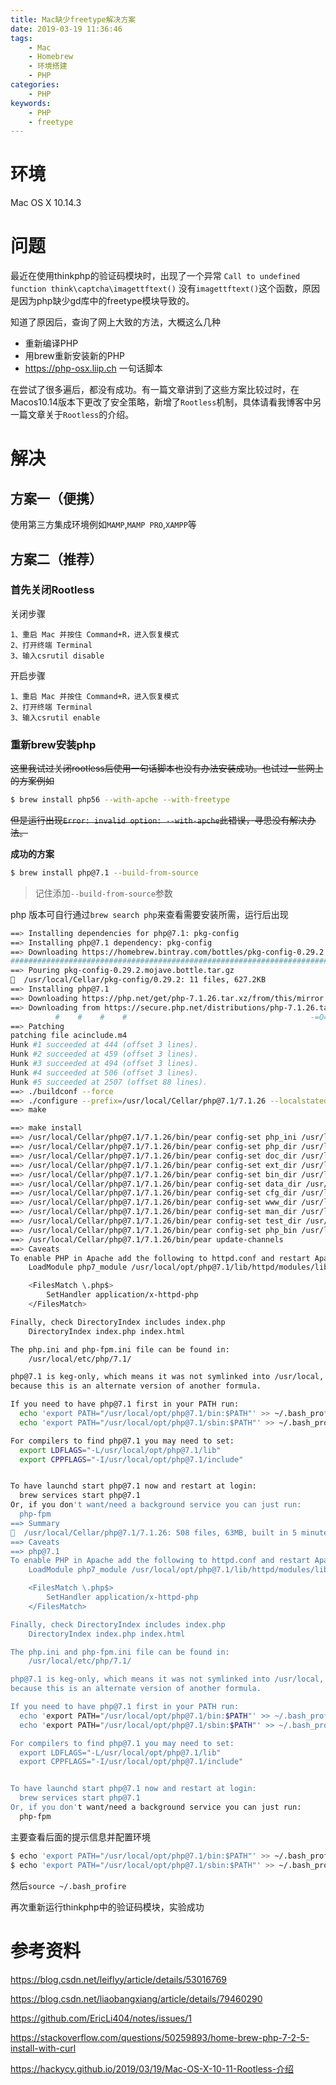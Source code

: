 ```yaml
---
title: Mac缺少freetype解决方案
date: 2019-03-19 11:36:46
tags:
    - Mac
    - Homebrew
    - 环境搭建
    - PHP
categories:
    - PHP
keywords:
    - PHP
    - freetype
---
```


# 环境

Mac OS X 10.14.3

<!-- more -->

# 问题

最近在使用thinkphp的验证码模块时，出现了一个异常
`Call to undefined function think\captcha\imagettftext()`
没有`imagettftext()`这个函数，原因是因为php缺少gd库中的freetype模块导致的。

知道了原因后，查询了网上大致的方法，大概这么几种
- 重新编译PHP
- 用brew重新安装新的PHP
- https://php-osx.liip.ch 一句话脚本

在尝试了很多遍后，都没有成功。有一篇文章讲到了这些方案比较过时，在Macos10.14版本下更改了安全策略，新增了`Rootless`机制，具体请看我博客中另一篇文章关于`Rootless`的介绍。

# 解决

## 方案一（便携）

使用第三方集成环境例如`MAMP`,`MAMP PRO`,`XAMPP`等

## 方案二（推荐）

### 首先关闭Rootless

关闭步骤
``` text
1、重启 Mac 并按住 Command+R，进入恢复模式
2、打开终端 Terminal
3、输入csrutil disable
```

开启步骤

``` text
1、重启 Mac 并按住 Command+R，进入恢复模式
2、打开终端 Terminal
3、输入csrutil enable
```

### 重新brew安装php

~~这里我试过关闭rootless后使用一句话脚本也没有办法安装成功。也试过一些网上的方案例如~~
``` bash
$ brew install php56 --with-apche --with-freetype
```
~~但是运行出现`Error: invalid option: --with-apche`此错误，寻思没有解决办法。~~

**成功的方案**

``` bash
$ brew install php@7.1 --build-from-source
```

>记住添加`--build-from-source`参数

php 版本可自行通过`brew search php`来查看需要安装所需，运行后出现
``` bash
==> Installing dependencies for php@7.1: pkg-config
==> Installing php@7.1 dependency: pkg-config
==> Downloading https://homebrew.bintray.com/bottles/pkg-config-0.29.2.mojave.bo
######################################################################## 100.0%
==> Pouring pkg-config-0.29.2.mojave.bottle.tar.gz
🍺  /usr/local/Cellar/pkg-config/0.29.2: 11 files, 627.2KB
==> Installing php@7.1
==> Downloading https://php.net/get/php-7.1.26.tar.xz/from/this/mirror
==> Downloading from https://secure.php.net/distributions/php-7.1.26.tar.xz
          #    #    #    #                                         -=O=-      
==> Patching
patching file acinclude.m4
Hunk #1 succeeded at 444 (offset 3 lines).
Hunk #2 succeeded at 459 (offset 3 lines).
Hunk #3 succeeded at 494 (offset 3 lines).
Hunk #4 succeeded at 506 (offset 3 lines).
Hunk #5 succeeded at 2507 (offset 88 lines).
==> ./buildconf --force
==> ./configure --prefix=/usr/local/Cellar/php@7.1/7.1.26 --localstatedir=/usr/l
==> make

==> make install
==> /usr/local/Cellar/php@7.1/7.1.26/bin/pear config-set php_ini /usr/local/etc/
==> /usr/local/Cellar/php@7.1/7.1.26/bin/pear config-set php_dir /usr/local/shar
==> /usr/local/Cellar/php@7.1/7.1.26/bin/pear config-set doc_dir /usr/local/shar
==> /usr/local/Cellar/php@7.1/7.1.26/bin/pear config-set ext_dir /usr/local/lib/
==> /usr/local/Cellar/php@7.1/7.1.26/bin/pear config-set bin_dir /usr/local/opt/
==> /usr/local/Cellar/php@7.1/7.1.26/bin/pear config-set data_dir /usr/local/sha
==> /usr/local/Cellar/php@7.1/7.1.26/bin/pear config-set cfg_dir /usr/local/shar
==> /usr/local/Cellar/php@7.1/7.1.26/bin/pear config-set www_dir /usr/local/shar
==> /usr/local/Cellar/php@7.1/7.1.26/bin/pear config-set man_dir /usr/local/shar
==> /usr/local/Cellar/php@7.1/7.1.26/bin/pear config-set test_dir /usr/local/sha
==> /usr/local/Cellar/php@7.1/7.1.26/bin/pear config-set php_bin /usr/local/opt/
==> /usr/local/Cellar/php@7.1/7.1.26/bin/pear update-channels
==> Caveats
To enable PHP in Apache add the following to httpd.conf and restart Apache:
    LoadModule php7_module /usr/local/opt/php@7.1/lib/httpd/modules/libphp7.so

    <FilesMatch \.php$>
        SetHandler application/x-httpd-php
    </FilesMatch>

Finally, check DirectoryIndex includes index.php
    DirectoryIndex index.php index.html

The php.ini and php-fpm.ini file can be found in:
    /usr/local/etc/php/7.1/

php@7.1 is keg-only, which means it was not symlinked into /usr/local,
because this is an alternate version of another formula.

If you need to have php@7.1 first in your PATH run:
  echo 'export PATH="/usr/local/opt/php@7.1/bin:$PATH"' >> ~/.bash_profile
  echo 'export PATH="/usr/local/opt/php@7.1/sbin:$PATH"' >> ~/.bash_profile

For compilers to find php@7.1 you may need to set:
  export LDFLAGS="-L/usr/local/opt/php@7.1/lib"
  export CPPFLAGS="-I/usr/local/opt/php@7.1/include"


To have launchd start php@7.1 now and restart at login:
  brew services start php@7.1
Or, if you don't want/need a background service you can just run:
  php-fpm
==> Summary
🍺  /usr/local/Cellar/php@7.1/7.1.26: 508 files, 63MB, built in 5 minutes 46 seconds
==> Caveats
==> php@7.1
To enable PHP in Apache add the following to httpd.conf and restart Apache:
    LoadModule php7_module /usr/local/opt/php@7.1/lib/httpd/modules/libphp7.so

    <FilesMatch \.php$>
        SetHandler application/x-httpd-php
    </FilesMatch>

Finally, check DirectoryIndex includes index.php
    DirectoryIndex index.php index.html

The php.ini and php-fpm.ini file can be found in:
    /usr/local/etc/php/7.1/

php@7.1 is keg-only, which means it was not symlinked into /usr/local,
because this is an alternate version of another formula.

If you need to have php@7.1 first in your PATH run:
  echo 'export PATH="/usr/local/opt/php@7.1/bin:$PATH"' >> ~/.bash_profile
  echo 'export PATH="/usr/local/opt/php@7.1/sbin:$PATH"' >> ~/.bash_profile

For compilers to find php@7.1 you may need to set:
  export LDFLAGS="-L/usr/local/opt/php@7.1/lib"
  export CPPFLAGS="-I/usr/local/opt/php@7.1/include"


To have launchd start php@7.1 now and restart at login:
  brew services start php@7.1
Or, if you don't want/need a background service you can just run:
  php-fpm
```

主要查看后面的提示信息并配置环境
``` bash
$ echo 'export PATH="/usr/local/opt/php@7.1/bin:$PATH"' >> ~/.bash_profile
$ echo 'export PATH="/usr/local/opt/php@7.1/sbin:$PATH"' >> ~/.bash_profile
```
然后`source ~/.bash_profire`

再次重新运行thinkphp中的验证码模块，实验成功

# 参考资料

https://blog.csdn.net/leiflyy/article/details/53016769

https://blog.csdn.net/liaobangxiang/article/details/79460290

https://github.com/EricLi404/notes/issues/1

https://stackoverflow.com/questions/50259893/home-brew-php-7-2-5-install-with-curl

https://hackycy.github.io/2019/03/19/Mac-OS-X-10-11-Rootless-介绍







